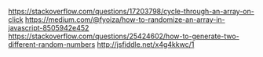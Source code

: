 https://stackoverflow.com/questions/17203798/cycle-through-an-array-on-click
https://medium.com/@fyoiza/how-to-randomize-an-array-in-javascript-8505942e452
https://stackoverflow.com/questions/25424602/how-to-generate-two-different-random-numbers
http://jsfiddle.net/x4g4kkwc/1